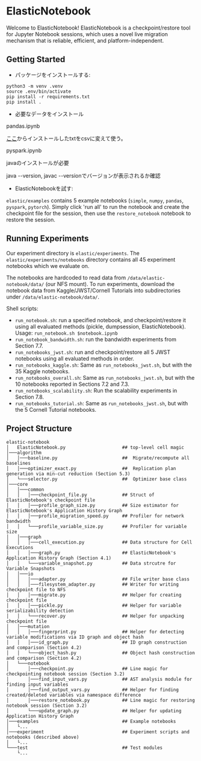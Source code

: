 # ElasticNotebook

Welcome to ElasticNotebook! ElasticNotebook is a checkpoint/restore tool for Jupyter Notebook sessions, which uses a 
novel live migration mechanism that is reliable, efficient, and platform-independent.

## Getting Started

- パッケージをインストールする:
```
python3 -m venv .venv
source .env/bin/activate
pip install -r requirements.txt
pip install .
```

- 必要なデータをインストール

pandas.ipynb

[ここ](https://www.retrosheet.org/gamelogs/index.html)からインストールしたtxtをcsvに変えて使う。

pyspark.ipynb

javaのインストールが必要

java --version, javac --versionでバージョンが表示されるか確認

- ElasticNotebookを試す:

`elastic/examples` contains 5 example notebooks (`simple`, `numpy`, `pandas`, `pyspark`, `pytorch`). Simply click 'run
all' to run the notebook and create the checkpoint file for the session, then use the `restore_notebook` notebook to
restore the session.

## Running Experiments

Our experiment directory is `elastic/experiments`. The `elastic/experiments/notebooks` directory contains all 45
experiment notebooks which we evaluate on. 

The notebooks are hardcoded to read data from `/data/elastic-notebook/data/` (our NFS mount). To run experiments, download
the notebook data from Kaggle/JWST/Cornell Tutorials into subdirectories under `/data/elastic-notebook/data/`.

Shell scripts:
 - `run_notebook.sh`: run a specified notebook, and checkpoint/restore it using all evaluated methods (pickle, dumpsession, ElasticNotebook). Usage: `run_notebook.sh $notebook.ipynb`
 - `run_notebook_bandwidth.sh`: run the bandwidth experiments from Section 7.7.
 - `run_notebooks_jwst.sh`: run and checkpoint/restore all 5 JWST notebooks using all evaluated methods in order.
 - `run_notebooks_kaggle.sh`: Same as `run_notebooks_jwst.sh`, but with the 35 Kaggle notebooks.
 - `run_notebooks_overall.sh`: Same as `run_notebooks_jwst.sh`, but with the 10 notebooks reported in Sections 7.2 and 7.3.
 - `run_notebooks_scalability.sh`: Run the scalability experiments in Section 7.8.
 - `run_notebooks_tutorial.sh`: Same as `run_notebooks_jwst.sh`, but with the 5 Cornell Tutorial notebooks.

## Project Structure

```
elastic-notebook
│   ElasticNotebook.py                     ## top-level cell magic
│───algorithm
│   │───baseline.py                        ##  Migrate/recompute all baselines
│   │───optimizer_exact.py                 ##  Replication plan generation via min-cut reduction (Section 5.3)
│   └───selector.py                        ##  Optimizer base class
│───core
│   │───common
│   │   │───checkpoint_file.py             ## Struct of ElasticNotebook's checkpoint file
│   │   │───profile_graph_size.py          ## Size estimator for ElasticNotebook's Application History Graph
│   │   │───profile_migration_speed.py     ## Profiler for network bandwidth
│   │   └───profile_variable_size.py       ## Profiler for variable size
│   │───graph
│   │   │───cell_execution.py              ## Data structure for Cell Executions
│   │   │───graph.py                       ## ElasticNotebook's Application History Graph (Section 4.1)
│   │   └───variable_snapshot.py           ## Data strcutre for Variable Snapshots
│   │───io
│   │   │───adapter.py                     ## File writer base class
│   │   │───filesystem_adapter.py          ## Writer for writing checkpoint file to NFS
│   │   │───migrate.py                     ## Helper for creating checkpoint file
│   │   │───pickle.py                      ## Helper for variable serializability detection
│   │   └───recover.py                     ## Helper for unpacking checkpoint file
│   │───mutation
│   │   │───fingerprint.py                 ## Helper for detecting variable modifications via ID graph and object hash
│   │   │───id_graph.py                    ## ID graph construction and comparison (Section 4.2)
│   │   └───object_hash.py                 ## Object hash construction and comparison (Section 4.2)
│   └───notebook
│       │───checkpoint.py                  ## Line magic for checkpointing notebook session (Section 3.2)
│       │───find_input_vars.py             ## AST analysis module for finding input variables
│       │───find_output_vars.py            ## Helper for finding created/deleted variables via namespace difference
│       │───restore_notebook.py            ## Line magic for restoring notebook session (Section 3.2)
│       └───update_graph.py                ## Helper for updating Application History Graph
│───examples                               ## Example notebooks
│   └...
│───experiment                             ## Experiment scripts and notebooks (described above)
│   └...
└───test                                   ## Test modules
    └...
```
